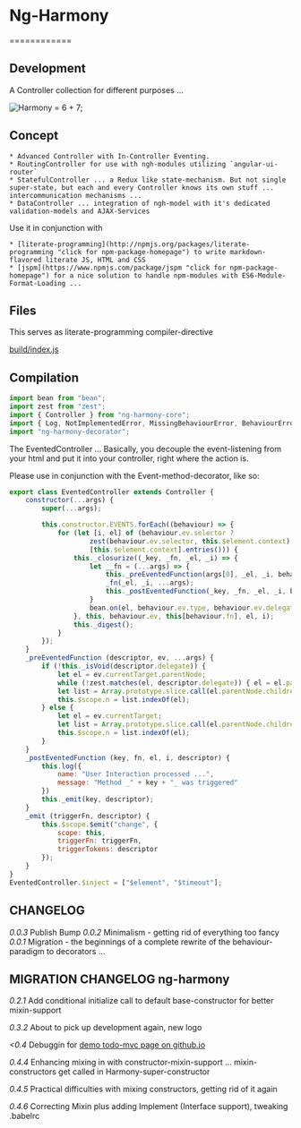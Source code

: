 # Ng-Harmony
============

## Development

A Controller collection for different purposes ...

![Harmony = 6 + 7;](logo.png "Harmony - Fire in my eyes")

## Concept

    * Advanced Controller with In-Controller Eventing.
    * RoutingController for use with ngh-modules utilizing `angular-ui-router`
    * StatefulController ... a Redux like state-mechanism. But not single super-state, but each and every Controller knows its own stuff ... intercommunication mechanisms ...
    * DataController ... integration of ngh-model with it's dedicated validation-models and AJAX-Services

Use it in conjunction with

    * [literate-programming](http://npmjs.org/packages/literate-programming "click for npm-package-homepage") to write markdown-flavored literate JS, HTML and CSS
    * [jspm](https://www.npmjs.com/package/jspm "click for npm-package-homepage") for a nice solution to handle npm-modules with ES6-Module-Format-Loading ...

## Files

This serves as literate-programming compiler-directive

[build/index.js](#Compilation "save:")

## Compilation

```javascript
import bean from "bean";
import zest from "zest";
import { Controller } from "ng-harmony-core";
import { Log, NotImplementedError, MissingBehaviourError, BehaviourError, StateTransitionError } from "ng-harmony-log";
import "ng-harmony-decorator";
```

The EventedController ...
Basically, you decouple the event-listening from your html and put it into your controller, right where the action is.

Please use in conjunction with the Event-method-decorator, like so:

```javascript
export class EventedController extends Controller {
	constructor(...args) {
		super(...args);

	    this.constructor.EVENTS.forEach((behaviour) => {
			for (let [i, el] of (behaviour.ev.selector ?
					zest(behaviour.ev.selector, this.$element.context).entries() :
					[this.$element.context].entries())) {
				this._closurize((_key, _fn, _el, _i) => {
					let __fn = (...args) => {
						this._preEventedFunction(args[0], _el, _i, behaviour.ev);
						_fn(_el, _i, ...args);
						this._postEventedFunction(_key, _fn, _el, _i, behaviour.ev);
					}
					bean.on(el, behaviour.ev.type, behaviour.ev.delegate || _fn, behaviour.ev.delegate ? _fn : null);
				}, this, behaviour.ev, this[behaviour.fn], el, i);
				this._digest();
			}
		});
	}
	_preEventedFunction (descriptor, ev, ...args) {
        if (!this._isVoid(descriptor.delegate)) {
			let el = ev.currentTarget.parentNode;
			while (!zest.matches(el, descriptor.delegate)) { el = el.parentNode; }
			let list = Array.prototype.slice.call(el.parentNode.children);
			this.$scope.n = list.indexOf(el);
		} else {
			let el = ev.currentTarget;
			let list = Array.prototype.slice.call(el.parentNode.children);
			this.$scope.n = list.indexOf(el);
		}
	}
	_postEventedFunction (key, fn, el, i, descriptor) {
        this.log({
            name: "User Interaction processed ...",
            message: "Method _" + key + "_ was triggered"
        })
		this._emit(key, descriptor);
	}
	_emit (triggerFn, descriptor) {
		this.$scope.$emit("change", {
			scope: this,
			triggerFn: triggerFn,
			triggerTokens: descriptor
		});
	}
}
EventedController.$inject = ["$element", "$timeout"];
```

## CHANGELOG
*0.0.3* Publish Bump
*0.0.2* Minimalism - getting rid of everything too fancy
*0.0.1* Migration - the beginnings of a complete rewrite of the behaviour-paradigm to decorators ...

## MIGRATION CHANGELOG ng-harmony

*0.2.1* Add conditional initialize call to default base-constructor for better mixin-support

*0.3.2* About to pick up development again, new logo

*<0.4* Debuggin for [demo todo-mvc page on github.io](http://ng-harmony.github.io/ng-harmony)

*0.4.4* Enhancing mixing in with constructor-mixin-support ... mixin-constructors get called in Harmony-super-constructor

*0.4.5* Practical difficulties with mixing constructors, getting rid of it again

*0.4.6* Correcting Mixin plus adding Implement (Interface support), tweaking .babelrc
